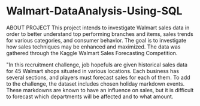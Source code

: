 # Walmart-DataAnalysis-Using-SQL

ABOUT PROJECT
This project intends to investigate Walmart sales data in order to better understand top performing branches and items, sales trends for various categories, and consumer behavior. The goal is to investigate how sales techniques may be enhanced and maximized. The data was gathered through the Kaggle Walmart Sales Forecasting Competition.

"In this recruitment challenge, job hopefuls are given historical sales data for 45 Walmart shops situated in various locations. Each business has several sections, and players must forecast sales for each of them. To add to the challenge, the dataset includes chosen holiday markdown events. These markdowns are known to have an influence on sales, but it is difficult to forecast which departments will be affected and to what amount.
